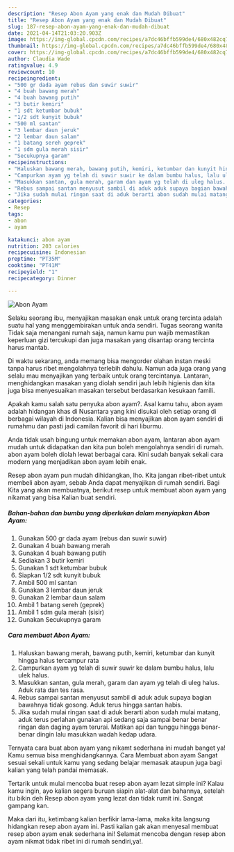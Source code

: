 ```yaml
---
description: "Resep Abon Ayam yang enak dan Mudah Dibuat"
title: "Resep Abon Ayam yang enak dan Mudah Dibuat"
slug: 187-resep-abon-ayam-yang-enak-dan-mudah-dibuat
date: 2021-04-14T21:03:20.903Z
image: https://img-global.cpcdn.com/recipes/a7dc46bffb599de4/680x482cq70/abon-ayam-foto-resep-utama.jpg
thumbnail: https://img-global.cpcdn.com/recipes/a7dc46bffb599de4/680x482cq70/abon-ayam-foto-resep-utama.jpg
cover: https://img-global.cpcdn.com/recipes/a7dc46bffb599de4/680x482cq70/abon-ayam-foto-resep-utama.jpg
author: Claudia Wade
ratingvalue: 4.9
reviewcount: 10
recipeingredient:
- "500 gr dada ayam rebus dan suwir suwir"
- "4 buah bawang merah"
- "4 buah bawang putih"
- "3 butir kemiri"
- "1 sdt ketumbar bubuk"
- "1/2 sdt kunyit bubuk"
- "500 ml santan"
- "3 lembar daun jeruk"
- "2 lembar daun salam"
- "1 batang sereh geprek"
- "1 sdm gula merah sisir"
- "Secukupnya garam"
recipeinstructions:
- "Haluskan bawang merah, bawang putih, kemiri, ketumbar dan kunyit hingga halus tercampur rata"
- "Campurkan ayam yg telah di suwir suwir ke dalam bumbu halus, lalu ulek halus."
- "Masukkan santan, gula merah, garam dan ayam yg telah di uleg halus. Aduk rata dan tes rasa."
- "Rebus sampai santan menyusut sambil di aduk aduk supaya bagian bawahnya tidak gosong. Aduk terus hingga santan habis."
- "Jika sudah mulai ringan saat di aduk berarti abon sudah mulai matang, aduk terus perlahan gunakan api sedang saja sampai benar benar ringan dan daging ayam terurai. Matikan api dan tunggu hingga benar-benar dingin lalu masukkan wadah kedap udara."
categories:
- Resep
tags:
- abon
- ayam

katakunci: abon ayam 
nutrition: 203 calories
recipecuisine: Indonesian
preptime: "PT35M"
cooktime: "PT41M"
recipeyield: "1"
recipecategory: Dinner

---
```



![Abon Ayam](https://img-global.cpcdn.com/recipes/a7dc46bffb599de4/680x482cq70/abon-ayam-foto-resep-utama.jpg)

Selaku seorang ibu, menyajikan masakan enak untuk orang tercinta adalah suatu hal yang menggembirakan untuk anda sendiri. Tugas seorang  wanita Tidak saja menangani rumah saja, namun kamu pun wajib memastikan keperluan gizi tercukupi dan juga masakan yang disantap orang tercinta harus mantab.

Di waktu  sekarang, anda memang bisa mengorder olahan instan meski tanpa harus ribet mengolahnya terlebih dahulu. Namun ada juga orang yang selalu mau menyajikan yang terbaik untuk orang tercintanya. Lantaran, menghidangkan masakan yang diolah sendiri jauh lebih higienis dan kita juga bisa menyesuaikan masakan tersebut berdasarkan kesukaan famili. 



Apakah kamu salah satu penyuka abon ayam?. Asal kamu tahu, abon ayam adalah hidangan khas di Nusantara yang kini disukai oleh setiap orang di berbagai wilayah di Indonesia. Kalian bisa menyajikan abon ayam sendiri di rumahmu dan pasti jadi camilan favorit di hari liburmu.

Anda tidak usah bingung untuk memakan abon ayam, lantaran abon ayam mudah untuk didapatkan dan kita pun boleh mengolahnya sendiri di rumah. abon ayam boleh diolah lewat berbagai cara. Kini sudah banyak sekali cara modern yang menjadikan abon ayam lebih enak.

Resep abon ayam pun mudah dihidangkan, lho. Kita jangan ribet-ribet untuk membeli abon ayam, sebab Anda dapat menyajikan di rumah sendiri. Bagi Kita yang akan membuatnya, berikut resep untuk membuat abon ayam yang nikamat yang bisa Kalian buat sendiri.

<!--inarticleads1-->

##### Bahan-bahan dan bumbu yang diperlukan dalam menyiapkan Abon Ayam:

1. Gunakan 500 gr dada ayam (rebus dan suwir suwir)
1. Gunakan 4 buah bawang merah
1. Gunakan 4 buah bawang putih
1. Sediakan 3 butir kemiri
1. Gunakan 1 sdt ketumbar bubuk
1. Siapkan 1/2 sdt kunyit bubuk
1. Ambil 500 ml santan
1. Gunakan 3 lembar daun jeruk
1. Gunakan 2 lembar daun salam
1. Ambil 1 batang sereh (geprek)
1. Ambil 1 sdm gula merah (sisir)
1. Gunakan Secukupnya garam




<!--inarticleads2-->

##### Cara membuat Abon Ayam:

1. Haluskan bawang merah, bawang putih, kemiri, ketumbar dan kunyit hingga halus tercampur rata
1. Campurkan ayam yg telah di suwir suwir ke dalam bumbu halus, lalu ulek halus.
1. Masukkan santan, gula merah, garam dan ayam yg telah di uleg halus. Aduk rata dan tes rasa.
1. Rebus sampai santan menyusut sambil di aduk aduk supaya bagian bawahnya tidak gosong. Aduk terus hingga santan habis.
1. Jika sudah mulai ringan saat di aduk berarti abon sudah mulai matang, aduk terus perlahan gunakan api sedang saja sampai benar benar ringan dan daging ayam terurai. Matikan api dan tunggu hingga benar-benar dingin lalu masukkan wadah kedap udara.




Ternyata cara buat abon ayam yang nikamt sederhana ini mudah banget ya! Kamu semua bisa menghidangkannya. Cara Membuat abon ayam Sangat sesuai sekali untuk kamu yang sedang belajar memasak ataupun juga bagi kalian yang telah pandai memasak.

Tertarik untuk mulai mencoba buat resep abon ayam lezat simple ini? Kalau kamu ingin, ayo kalian segera buruan siapin alat-alat dan bahannya, setelah itu bikin deh Resep abon ayam yang lezat dan tidak rumit ini. Sangat gampang kan. 

Maka dari itu, ketimbang kalian berfikir lama-lama, maka kita langsung hidangkan resep abon ayam ini. Pasti kalian gak akan menyesal membuat resep abon ayam enak sederhana ini! Selamat mencoba dengan resep abon ayam nikmat tidak ribet ini di rumah sendiri,ya!.

